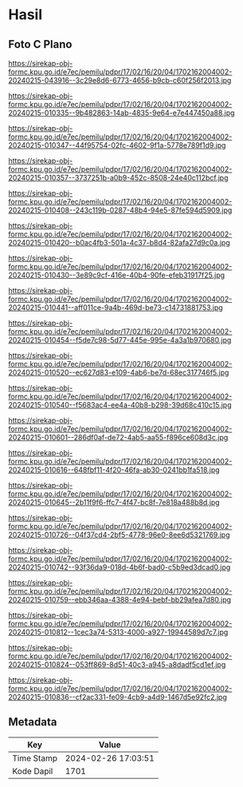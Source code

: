 # Hasil

## Foto C Plano

https://sirekap-obj-formc.kpu.go.id/e7ec/pemilu/pdpr/17/02/16/20/04/1702162004002-20240215-043916--3c29e8d6-6773-4656-b9cb-c60f256f2013.jpg

https://sirekap-obj-formc.kpu.go.id/e7ec/pemilu/pdpr/17/02/16/20/04/1702162004002-20240215-010335--9b482863-14ab-4835-9e64-e7e447450a88.jpg

https://sirekap-obj-formc.kpu.go.id/e7ec/pemilu/pdpr/17/02/16/20/04/1702162004002-20240215-010347--44f95754-02fc-4602-9f1a-5778e789f1d9.jpg

https://sirekap-obj-formc.kpu.go.id/e7ec/pemilu/pdpr/17/02/16/20/04/1702162004002-20240215-010357--3737251b-a0b9-452c-8508-24e40c112bcf.jpg

https://sirekap-obj-formc.kpu.go.id/e7ec/pemilu/pdpr/17/02/16/20/04/1702162004002-20240215-010408--243c119b-0287-48b4-94e5-87fe594d5909.jpg

https://sirekap-obj-formc.kpu.go.id/e7ec/pemilu/pdpr/17/02/16/20/04/1702162004002-20240215-010420--b0ac4fb3-501a-4c37-b8d4-82afa27d9c0a.jpg

https://sirekap-obj-formc.kpu.go.id/e7ec/pemilu/pdpr/17/02/16/20/04/1702162004002-20240215-010430--3e89c9cf-416e-40b4-90fe-efeb31917f25.jpg

https://sirekap-obj-formc.kpu.go.id/e7ec/pemilu/pdpr/17/02/16/20/04/1702162004002-20240215-010441--aff011ce-9a4b-469d-be73-c14731881753.jpg

https://sirekap-obj-formc.kpu.go.id/e7ec/pemilu/pdpr/17/02/16/20/04/1702162004002-20240215-010454--f5de7c98-5d77-445e-995e-4a3a1b970680.jpg

https://sirekap-obj-formc.kpu.go.id/e7ec/pemilu/pdpr/17/02/16/20/04/1702162004002-20240215-010520--ec627d83-e109-4ab6-be7d-68ec317746f5.jpg

https://sirekap-obj-formc.kpu.go.id/e7ec/pemilu/pdpr/17/02/16/20/04/1702162004002-20240215-010540--f5683ac4-ee4a-40b8-b298-39d68c410c15.jpg

https://sirekap-obj-formc.kpu.go.id/e7ec/pemilu/pdpr/17/02/16/20/04/1702162004002-20240215-010601--286df0af-de72-4ab5-aa55-f896ce608d3c.jpg

https://sirekap-obj-formc.kpu.go.id/e7ec/pemilu/pdpr/17/02/16/20/04/1702162004002-20240215-010616--648fbf11-4f20-46fa-ab30-0241bb1fa518.jpg

https://sirekap-obj-formc.kpu.go.id/e7ec/pemilu/pdpr/17/02/16/20/04/1702162004002-20240215-010645--2b11f9f6-ffc7-4f47-bc8f-7e818a488b8d.jpg

https://sirekap-obj-formc.kpu.go.id/e7ec/pemilu/pdpr/17/02/16/20/04/1702162004002-20240215-010726--04f37cd4-2bf5-4778-96e0-8ee6d5321769.jpg

https://sirekap-obj-formc.kpu.go.id/e7ec/pemilu/pdpr/17/02/16/20/04/1702162004002-20240215-010742--93f36da9-018d-4b6f-bad0-c5b9ed3dcad0.jpg

https://sirekap-obj-formc.kpu.go.id/e7ec/pemilu/pdpr/17/02/16/20/04/1702162004002-20240215-010759--ebb346aa-4388-4e94-bebf-bb29afea7d80.jpg

https://sirekap-obj-formc.kpu.go.id/e7ec/pemilu/pdpr/17/02/16/20/04/1702162004002-20240215-010812--1cec3a74-5313-4000-a927-19944589d7c7.jpg

https://sirekap-obj-formc.kpu.go.id/e7ec/pemilu/pdpr/17/02/16/20/04/1702162004002-20240215-010824--053ff869-8d51-40c3-a945-a8dadf5cd1ef.jpg

https://sirekap-obj-formc.kpu.go.id/e7ec/pemilu/pdpr/17/02/16/20/04/1702162004002-20240215-010836--cf2ac331-fe09-4cb9-a4d9-1467d5e92fc2.jpg


## Metadata

| Key        | Value               |
| ---------- | ------------------- |
| Time Stamp | 2024-02-26 17:03:51 |
| Kode Dapil | 1701                |



